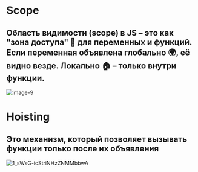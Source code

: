 # Scope
## Область видимости (scope) в JS – это как "зона доступа" 🚧 для переменных и функций. Если переменная объявлена глобально 🌍, её видно везде. Локально 🏠 – только внутри функции.

![image-9](https://github.com/user-attachments/assets/21e3520f-eed9-42b6-a71b-49b83e25c18f)

# Hoisting 
## Это механизм, который позволяет вызывать функции только после их объявления

![1_sWsG-icStriNHzZNMMbbwA](https://github.com/user-attachments/assets/809fcae9-6f58-4464-8f97-85b039556993)

